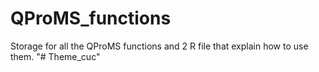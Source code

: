 # QProMS_functions
Storage for all the QProMS functions and 2 R file that explain how to use them.
"# Theme_cuc" 
